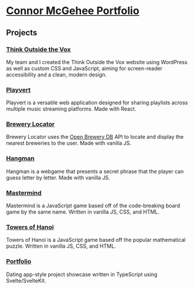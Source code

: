 
# [Connor McGehee Portfolio](https://connormcgehee.github.io/portfolio/)

## Projects

### [Think Outside the Vox](https://thinkoutsidethevox.org)
My team and I created the Think Outside the Vox website using WordPress as well as custom CSS and JavaScript, aiming for screen-reader accessibility and a clean, modern design.

### [Playvert](https://playvert.com)
Playvert is a versatile web application designed for sharing playlists across multiple music streaming platforms. Made with React.

### [Brewery Locator](https://connormcgehee.github.io/Brewery-Locator/)
Brewery Locator uses the [Open Brewery DB](https://www.openbrewerydb.org) API to locate and display the nearest breweries to the user. Made with vanilla JS.

### [Hangman](https://connormcgehee.github.io/Hangman/)
Hangman is a webgame that presents a secret phrase that the player can guess letter by letter. Made with vanilla JS.

### [Mastermind](https://connormcgehee.github.io/Mastermind/)
Mastermind is a JavaScript game based off of the code-breaking board game by the same name. Written in vanilla JS, CSS, and HTML.

### [Towers of Hanoi](https://connormcgehee.github.io/TowersOfHanoi/)
Towers of Hanoi is a JavaScript game based off the popular mathematical puzzle. Written in vanilla JS, CSS, and HTML.

### [Portfolio](https://connormcgehee.github.io/portfolio/)
Dating app-style project showcase written in TypeScript using Svelte/SvelteKit.